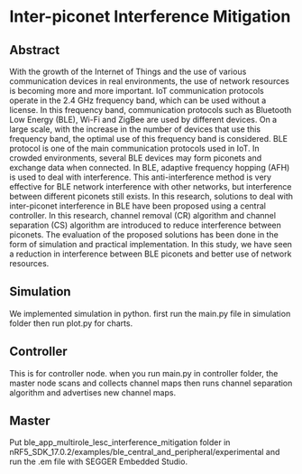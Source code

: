 # Inter-piconet Interference Mitigation

## Abstract

With the growth of the Internet of Things and the use of various communication devices in real environments, the use of network resources is becoming more and more important. IoT communication protocols operate in the 2.4 GHz frequency band, which can be used without a license. In this frequency band, communication protocols such as Bluetooth Low Energy (BLE), Wi-Fi and ZigBee are used by different devices. On a large scale, with the increase in the number of devices that use this frequency band, the optimal use of this frequency band is considered. BLE protocol is one of the main communication protocols used in IoT. In crowded environments, several BLE devices may form piconets and exchange data when connected. In BLE, adaptive frequency hopping (AFH) is used to deal with interference. This anti-interference method is very effective for BLE network interference with other networks, but interference between different piconets still exists. In this research, solutions to deal with inter-piconet interference in BLE have been proposed using a central controller. In this research, channel removal (CR) algorithm and channel separation (CS) algorithm are introduced to reduce interference between piconets. The evaluation of the proposed solutions has been done in the form of simulation and practical implementation. In this study, we have seen a reduction in interference between BLE piconets and better use of network resources.

## Simulation

We implemented simulation in python. first run the main.py file in simulation folder then run plot.py for charts.

## Controller

This is for controller node. when you run main.py in controller folder, the master node scans and collects channel maps then runs channel separation algorithm and advertises new channel maps.

## Master

Put ble_app_multirole_lesc_interference_mitigation folder in nRF5_SDK_17.0.2/examples/ble_central_and_peripheral/experimental and run the .em file with SEGGER Embedded Studio.
